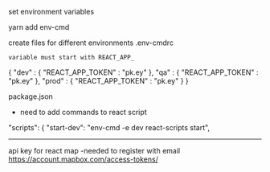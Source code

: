 set environment variables

yarn add env-cmd

create files for different environments
.env-cmdrc

    variable must start with REACT_APP_
{
    "dev" : {
        "REACT_APP_TOKEN" : "pk.ey"
    },
    "qa" : {
        "REACT_APP_TOKEN" : "pk.ey"
    },
    "prod" : {
        "REACT_APP_TOKEN" : "pk.ey"
    }
}

package.json
- need to add commands to react script

 "scripts": {
    "start-dev": "env-cmd -e dev react-scripts start",

---------------------------------------------------------------------
api key for react map
-needed to register with email
https://account.mapbox.com/access-tokens/
  